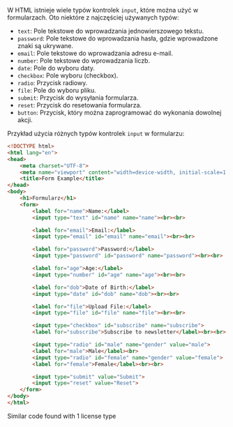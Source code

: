 W HTML istnieje wiele typów kontrolek `input`, które można użyć w formularzach. Oto niektóre z najczęściej używanych typów:

- `text`: Pole tekstowe do wprowadzania jednowierszowego tekstu.
- `password`: Pole tekstowe do wprowadzania hasła, gdzie wprowadzone znaki są ukrywane.
- `email`: Pole tekstowe do wprowadzania adresu e-mail.
- `number`: Pole tekstowe do wprowadzania liczb.
- `date`: Pole do wyboru daty.
- `checkbox`: Pole wyboru (checkbox).
- `radio`: Przycisk radiowy.
- `file`: Pole do wyboru pliku.
- `submit`: Przycisk do wysyłania formularza.
- `reset`: Przycisk do resetowania formularza.
- `button`: Przycisk, który można zaprogramować do wykonania dowolnej akcji.

Przykład użycia różnych typów kontrolek `input` w formularzu:

```html
<!DOCTYPE html>
<html lang="en">
<head>
    <meta charset="UTF-8">
    <meta name="viewport" content="width=device-width, initial-scale=1.0">
    <title>Form Example</title>
</head>
<body>
    <h1>Formularz</h1>
    <form>
        <label for="name">Name:</label>
        <input type="text" id="name" name="name"><br><br>

        <label for="email">Email:</label>
        <input type="email" id="email" name="email"><br><br>

        <label for="password">Password:</label>
        <input type="password" id="password" name="password"><br><br>

        <label for="age">Age:</label>
        <input type="number" id="age" name="age"><br><br>

        <label for="dob">Date of Birth:</label>
        <input type="date" id="dob" name="dob"><br><br>

        <label for="file">Upload File:</label>
        <input type="file" id="file" name="file"><br><br>

        <input type="checkbox" id="subscribe" name="subscribe">
        <label for="subscribe">Subscribe to newsletter</label><br><br>

        <input type="radio" id="male" name="gender" value="male">
        <label for="male">Male</label><br>
        <input type="radio" id="female" name="gender" value="female">
        <label for="female">Female</label><br><br>

        <input type="submit" value="Submit">
        <input type="reset" value="Reset">
    </form>
</body>
</html>
```

Similar code found with 1 license type